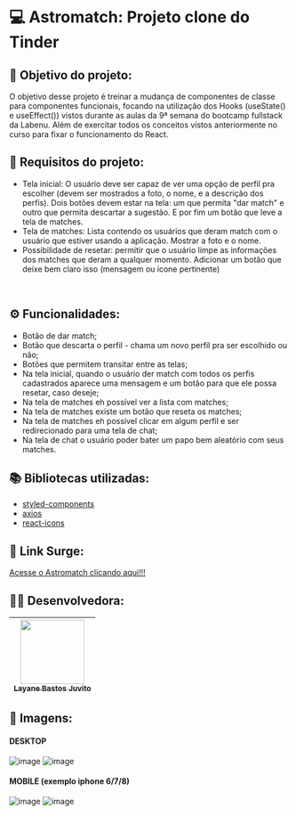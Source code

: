 # 💻  Astromatch: Projeto clone do Tinder
   
## :dart: Objetivo do projeto:
O objetivo desse projeto é treinar a mudança de componentes de classe para componentes funcionais, focando na utilização dos Hooks (useState() e useEffect()) vistos durante as aulas da 9ª semana do bootcamp fullstack da Labenu. Além de exercitar todos os conceitos vistos anteriormente no curso para fixar o funcionamento do React.

## :small_blue_diamond: Requisitos do projeto:
   
- Tela inicial: O usuário deve ser capaz de ver uma opção de perfil pra escolher (devem ser mostrados a foto, o nome, e a descrição dos perfis). Dois botões devem estar na tela: um que permita "dar match" e outro que permita descartar a sugestão. E por fim um botão que leve a tela de matches.
- Tela de matches: Lista contendo os usuários que deram match com o usuário que estiver usando a aplicação. Mostrar a foto e o nome.
- Possibilidade de resetar: permitir que o usuário limpe as informações dos matches que deram a qualquer momento. Adicionar um botão que deixe bem claro isso (mensagem ou ícone pertinente)
   
<br>

## ⚙️ Funcionalidades:
- Botão de dar match; 
- Botão que descarta o perfil - chama um novo perfil pra ser escolhido ou não;
- Botões que permitem transitar entre as telas;
- Na tela inicial, quando o usuário der match com todos os perfis cadastrados aparece uma mensagem e um botão para que ele possa resetar, caso deseje;
- Na tela de matches eh possível ver a lista com matches;
- Na tela de matches existe um botão que reseta os matches;
- Na tela de matches eh possível clicar em algum perfil e ser redirecionado para uma tela de chat;
- Na tela de chat o usuário poder bater um papo bem aleatório com seus matches.

## :books: Bibliotecas utilizadas:
- [styled-components](https://styled-components.com/)
- [axios](https://github.com/axios/axios)
- [react-icons](https://react-icons.github.io/react-icons)

## 🔗 Link Surge: 
[Acesse o Astromatch clicando aqui!!!](https://layane-astromach.surge.sh/)

## 👨‍💻 Desenvolvedora:
   
| [<img src="https://avatars.githubusercontent.com/u/50851374?v=4" width=115><br><sub>Layane Bastos Juvito</sub>](https://www.linkedin.com/in/layanebastos/)
| :---: | 

## 📸 Imagens:

#### DESKTOP
![image](https://user-images.githubusercontent.com/50851374/164267954-57421c36-ba84-453e-aa81-f46e16b267c5.png)
![image](https://user-images.githubusercontent.com/50851374/164268131-1d138c03-0c96-4983-a0c6-7740c1a2dc29.png)

#### MOBILE (exemplo iphone 6/7/8)
![image](https://user-images.githubusercontent.com/50851374/164268832-a59ad468-61ca-4079-9928-2b1d744230c7.png)
![image](https://user-images.githubusercontent.com/50851374/164269083-9a4103eb-6fd0-46d9-965a-55f78dcc8ed7.png)

   
